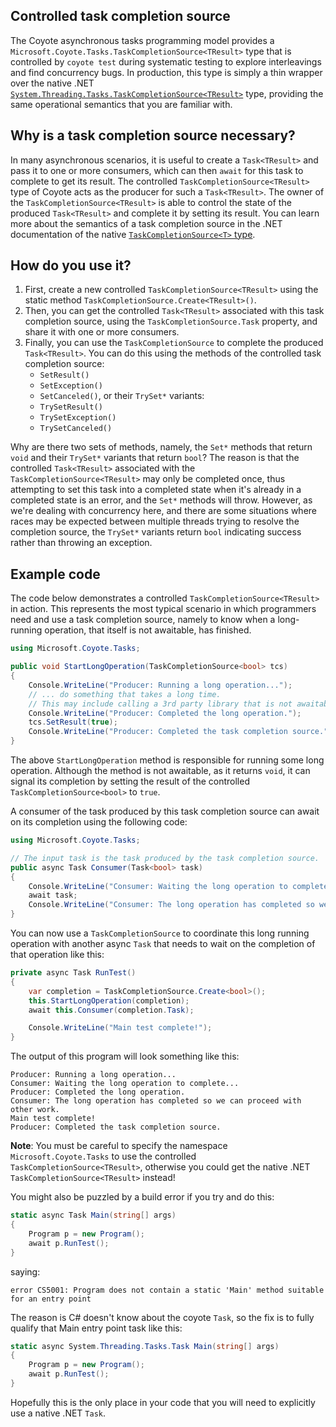 ## Controlled task completion source

The Coyote asynchronous tasks programming model provides a
`Microsoft.Coyote.Tasks.TaskCompletionSource<TResult>` type that is controlled by `coyote test`
during systematic testing to explore interleavings and find concurrency bugs. In production, this
type is simply a thin wrapper over the native .NET
[`System.Threading.Tasks.TaskCompletionSource<TResult>`](https://docs.microsoft.com/en-us/dotnet/api/system.threading.tasks.taskcompletionsource-1)
type, providing the same operational semantics that you are familiar with.

## Why is a task completion source necessary?

In many asynchronous scenarios, it is useful to create a `Task<TResult>` and pass it to one or more
consumers, which can then `await` for this task to complete to get its result. The controlled
`TaskCompletionSource<TResult>` type of Coyote acts as the producer for such a `Task<TResult>`. The
owner of the `TaskCompletionSource<TResult>` is able to control the state of the produced
`Task<TResult>` and complete it by setting its result. You can learn more about the semantics of a
task completion source in the .NET documentation of the native [`TaskCompletionSource<T>`
type](https://docs.microsoft.com/en-us/dotnet/api/system.threading.tasks.taskcompletionsource-1).

## How do you use it?

1. First, create a new controlled `TaskCompletionSource<TResult>` using the static method
   `TaskCompletionSource.Create<TResult>()`.
2. Then, you can get the controlled `Task<TResult>` associated with this task completion source,
   using the `TaskCompletionSource.Task` property, and share it with one or more consumers.
3. Finally, you can use the `TaskCompletionSource` to complete the produced `Task<TResult>`. You can
   do this using the methods of the controlled task completion source:
   - `SetResult()`
   - `SetException()`
   - `SetCanceled()`, or their `TrySet*` variants:
   - `TrySetResult()`
   - `TrySetException()`
   - `TrySetCanceled()`

Why are there two sets of methods, namely, the `Set*` methods that return `void` and their `TrySet*`
variants that return `bool`? The reason is that the controlled `Task<TResult>` associated with the
`TaskCompletionSource<TResult>` may only be completed once, thus attempting to set this task into a
completed state when it's already in a completed state is an error, and the `Set*` methods will
throw. However, as we're dealing with concurrency here, and there are some situations where races
may be expected between multiple threads trying to resolve the completion source, the `TrySet*`
variants return `bool` indicating success rather than throwing an exception.

## Example code

The code below demonstrates a controlled `TaskCompletionSource<TResult>` in action. This represents
the most typical scenario in which programmers need and use a task completion source, namely to know
when a long-running operation, that itself is not awaitable, has finished.

```c#
using Microsoft.Coyote.Tasks;

public void StartLongOperation(TaskCompletionSource<bool> tcs)
{
    Console.WriteLine("Producer: Running a long operation...");
    // ... do something that takes a long time.
    // This may include calling a 3rd party library that is not awaitable.
    Console.WriteLine("Producer: Completed the long operation.");
    tcs.SetResult(true);
    Console.WriteLine("Producer: Completed the task completion source.");
}
```

The above `StartLongOperation` method is responsible for running some long operation. Although the
method is not awaitable, as it returns `void`, it can signal its completion by setting the result of
the controlled `TaskCompletionSource<bool>` to `true`.

A consumer of the task produced by this task completion source can await on its completion using the
following code:

```c#
using Microsoft.Coyote.Tasks;

// The input task is the task produced by the task completion source.
public async Task Consumer(Task<bool> task)
{
    Console.WriteLine("Consumer: Waiting the long operation to complete...");
    await task;
    Console.WriteLine("Consumer: The long operation has completed so we can proceed with other work.");
}
```

You can now use a `TaskCompletionSource` to coordinate this long running operation with another
async `Task` that needs to wait on the completion of that operation like this:

```c#
private async Task RunTest()
{
    var completion = TaskCompletionSource.Create<bool>();
    this.StartLongOperation(completion);
    await this.Consumer(completion.Task);

    Console.WriteLine("Main test complete!");
}
```

The output of this program will look something like this:

```plain
Producer: Running a long operation...
Consumer: Waiting the long operation to complete...
Producer: Completed the long operation.
Consumer: The long operation has completed so we can proceed with other work.
Main test complete!
Producer: Completed the task completion source.
```

**Note**: You must be careful to specify the namespace `Microsoft.Coyote.Tasks` to use the
controlled `TaskCompletionSource<TResult>`, otherwise you could get the native .NET
`TaskCompletionSource<TResult>` instead!

You might also be puzzled by a build error if you try and do this:

```c#
static async Task Main(string[] args)
{
    Program p = new Program();
    await p.RunTest();
}
```

saying:
```plain
error CS5001: Program does not contain a static 'Main' method suitable for an entry point
```

The reason is C# doesn't know about the coyote `Task`, so the fix is to fully qualify that Main entry point task like this:

```c#
static async System.Threading.Tasks.Task Main(string[] args)
{
    Program p = new Program();
    await p.RunTest();
}
```

Hopefully this is the only place in your code that you will need to explicitly use a native .NET `Task`.